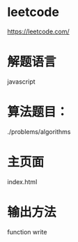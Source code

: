 # leetcode
https://leetcode.com/

# 解题语言
javascript

# 算法题目：
./problems/algorithms

# 主页面
index.html

# 输出方法
function write
